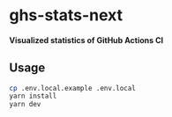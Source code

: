 # ghs-stats-next

#### Visualized statistics of GitHub Actions CI

## Usage

```bash
cp .env.local.example .env.local
yarn install
yarn dev
```
